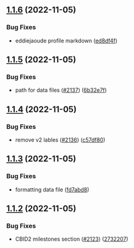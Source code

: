 ## [1.1.6](https://github.com/EddieHubCommunity/LinkFree/compare/v1.1.5...v1.1.6) (2022-11-05)


### Bug Fixes

* eddiejaoude profile markdown ([ed8df4f](https://github.com/EddieHubCommunity/LinkFree/commit/ed8df4f40579db35961496d412b4fc212e784b66))



## [1.1.5](https://github.com/EddieHubCommunity/LinkFree/compare/v1.1.4...v1.1.5) (2022-11-05)


### Bug Fixes

* path for data files ([#2137](https://github.com/EddieHubCommunity/LinkFree/issues/2137)) ([6b32e7f](https://github.com/EddieHubCommunity/LinkFree/commit/6b32e7fa11fa0a5de8d3943871d1fabfe02521a2))



## [1.1.4](https://github.com/EddieHubCommunity/LinkFree/compare/v1.1.3...v1.1.4) (2022-11-05)


### Bug Fixes

* remove v2 lables ([#2136](https://github.com/EddieHubCommunity/LinkFree/issues/2136)) ([c57df80](https://github.com/EddieHubCommunity/LinkFree/commit/c57df807607c593be71947fa857f9e636bc904a5))



## [1.1.3](https://github.com/EddieHubCommunity/LinkFree/compare/v1.1.2...v1.1.3) (2022-11-05)


### Bug Fixes

* formatting data file ([fd7abd8](https://github.com/EddieHubCommunity/LinkFree/commit/fd7abd813145eaa657c967c54c4f1accd42718a9))



## [1.1.2](https://github.com/EddieHubCommunity/LinkFree/compare/v1.1.1...v1.1.2) (2022-11-05)


### Bug Fixes

* CBID2 milestones section ([#2123](https://github.com/EddieHubCommunity/LinkFree/issues/2123)) ([2732207](https://github.com/EddieHubCommunity/LinkFree/commit/2732207b128e02d2f61b01f01320c51c45398bcd))



